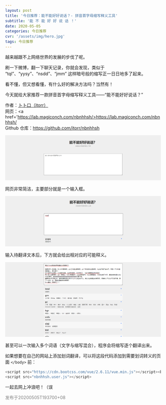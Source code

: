 ```yaml
---
layout: post
title: '今日推荐：能不能好好说话？- 拼音首字母缩写释义工具'
subtitle: '能 不 能 好 好 说 话 ！'
date: 2020-05-05
categories: 今日推荐
cvr: '/assets/img/hero.jpg'
tags: 今日推荐
---
```


越来越跟不上网络世界的发展的步伐了呢。

刷一下微博，翻一下聊天记录，你就会发现，类似于 “tql”、“yysy”、“nsdd”、“jmm” 这样暗号般的缩写正一日日地多了起来。

看不懂，但又想看懂，有什么好的解决方法吗？当然有！

今天就给大家推荐一款拼音首字母缩写释义工具——“能不能好好说话？”

作者：<a href='https://github.com/itorr'>卜卜口（itorr）</a><br>
网页：<a href='https://lab.magiconch.com/nbnhhsh/>https://lab.magiconch.com/nbnhhsh/</a><br>
  Github 仓库：<a href='https://github.com/itorr/nbnhhsh'>https://github.com/itorr/nbnhhsh</a>

<img src= '/assets/img/nbnhhsh/main.png'>

网页非常简洁，主要部分就是一个输入框。

<img src= '/assets/img/nbnhhsh/yygq.png'>

输入待翻译文本后，下方就会给出相对应的可能释义。

<img src ='/assets/img/nbnhhsh/ep.png'>

甚至可以一次输入多个词语（文字与缩写混合），程序会将缩写逐个翻译出来。

如果想要在自己的网站上添加划词翻译，可以将这段代码添加到需要划词转义的页面 `</body>` 前：
```javascript
<script src="https://cdn.bootcss.com/vue/2.6.11/vue.min.js"></script><br>
<script src="nbnhhsh.user.js"></script>
```

一起去网上冲浪吧！（误

<font color ='#808080'>发布于20200505T193700+08</font>
